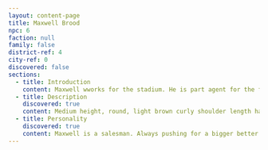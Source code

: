 ```yaml
---
layout: content-page
title: Maxwell Brood
npc: 6
faction: null
family: false
district-ref: 4
city-ref: 0
discovered: false
sections:
  - title: Introduction
    content: Maxwell wworks for the stadium. He is part agent for the fighters, part marketer for the stadium, and part business man. Although he does not own the stadium (it is owned by the city), he is essential in its success.
  - title: Description
    discovered: true
    content: Medium height, round, light brown curly shoulder length hair and a curled goatee. Wears lots of bright flowing, extravagant clothing. 
  - title: Personality
    discovered: true
    content: Maxwell is a salesman. Always pushing for a bigger better deal. He likes money and is always trying to make more, but never (intentionally) leaves his business partners short on a deal. He is incredibly outgoing and good at making people feel good about themselves and about him. 
---
```

